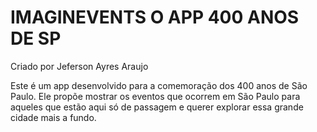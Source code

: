 # IMAGINEVENTS O APP 400 ANOS DE SP

<n2>Criado por Jeferson Ayres Araujo</n2>

Este é um app desenvolvido para a comemoração dos 400 anos de São Paulo. Ele propõe mostrar  os eventos que ocorrem em São Paulo para aqueles que estão aqui só de passagem e querer explorar essa grande cidade mais a fundo.

